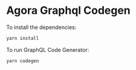# Agora Graphql Codegen

To install the dependencies:

```sh
yarn install
```

To run GraphQL Code Generator:

```sh
yarn codegen
```
